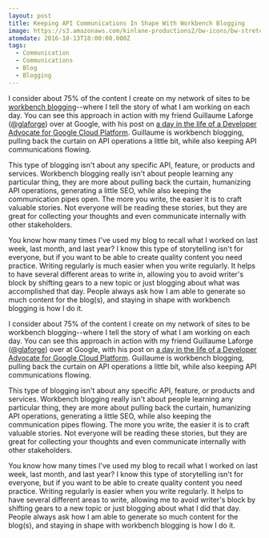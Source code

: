 ```yaml
---
layout: post
title: Keeping API Communications In Shape With Workbench Blogging
image: https://s3.amazonaws.com/kinlane-productions2/bw-icons/bw-stretching.png
atomdate: 2016-10-13T18:00:00.000Z
tags:
  - Communication
  - Communications
  - Blog
  - Blogging
---
```

I consider about 75% of the content I create on my network of sites to be [workbench blogging](http://kinlane.com/2016/10/07/my-workbench-blogging/)\--where I tell the story of what I am working on each day. You can see this approach in action with my friend Guillaume Laforge ([@glaforge](https://twitter.com/glaforge)) over at Google, with his post on [a day in the life of a Developer Advocate for Google Cloud Platform](https://medium.com/google-cloud/a-day-in-the-life-of-a-developer-advocate-for-google-cloud-platform-fe681c8645cf#.y8q7nd98n). Guillaume is workbench blogging, pulling back the curtain on API operations a little bit, while also keeping API communications flowing.

This type of blogging isn't about any specific API, feature, or products and services. Workbench blogging really isn't about people learning any particular thing, they are more about pulling back the curtain, humanizing API operations, generating a little SEO, while also keeping the communication pipes open. The more you write, the easier it is to craft valuable stories. Not everyone will be reading these stories, but they are great for collecting your thoughts and even communicate internally with other stakeholders.

You know how many times I've used my blog to recall what I worked on last week, last month, and last year? I know this type of storytelling isn't for everyone, but if you want to be able to create quality content you need practice. Writing regularly is much easier when you write regularly. It helps to have several different areas to write in, allowing you to avoid writer's block by shifting gears to a new topic or just blogging about what was accomplished that day. People always ask how I am able to generate so much content for the blog(s), and staying in shape with workbench blogging is how I do it.

I consider about 75% of the content I create on my network of sites to be workbench blogging--where I tell the story of what I am working on each day. You can see this approach in action with my friend Guillaume Laforge ([@glaforge](https://twitter.com/glaforge)) over at Google, with his post on [a day in the life of a Developer Advocate for Google Cloud Platform](https://medium.com/google-cloud/a-day-in-the-life-of-a-developer-advocate-for-google-cloud-platform-fe681c8645cf#.y8q7nd98n). Guillaume is workbench blogging, pulling back the curtain on API operations a little bit, while also keeping API communications flowing.

This type of blogging isn't about any specific API, feature, or products and services. Workbench blogging really isn't about people learning any particular thing, they are more about pulling back the curtain, humanizing API operations, generating a little SEO, while also keeping the communication pipes flowing. The more you write, the easier it is to craft valuable stories. Not everyone will be reading these stories, but they are great for collecting your thoughts and even communicate internally with other stakeholders.

You know how many times I've used my blog to recall what I worked on last week, last month, and last year? I know this type of storytelling isn't for everyone, but if you want to be able to create quality content you need practice. Writing regularly is easier when you write regularly. It helps to have several different areas to write, allowing me to avoid writer's block by shifting gears to a new topic or just blogging about what I did that day. People always ask how I am able to generate so much content for the blog(s), and staying in shape with workbench blogging is how I do it.